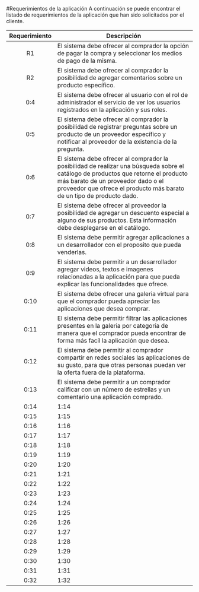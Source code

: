 #Requerimientos de la aplicación
A continuación se puede encontrar el listado de requerimientos de la aplicación que han sido solicitados por el cliente.

| Requerimiento | Descripción |
| :-----------: | ----------- |
| R1 | El sistema debe ofrecer al comprador la opción de pagar la compra y seleccionar los medios de pago de la misma. |
| R2 | El sistema debe ofrecer al comprador la posibilidad de agregar comentarios sobre un producto específico. |
| 0:4 | El sistema debe ofrecer al usuario con el rol de administrador el servicio de ver los usuarios registrados en la aplicación y sus roles. |
| 0:5 | El sistema debe ofrecer al comprador la posibilidad de registrar preguntas sobre un producto de un proveedor específico y notificar al proveedor de la existencia de la pregunta. |
| 0:6 | El sistema debe ofrecer al comprador la posibilidad de realizar una búsqueda sobre el catálogo de productos que retorne el producto más barato de un proveedor dado o el proveedor que ofrece el producto más barato de un tipo de producto dado. |
| 0:7 | El sistema debe ofrecer al proveedor la posibilidad de agregar un descuento especial a alguno de sus productos. Esta información debe desplegarse en el catálogo. |
| 0:8 | El sistema debe permitir agregar aplicaciones a un desarrollador con el proposito que pueda venderlas. |
| 0:9 | El sistema debe permitir a un desarrollador agregar videos, textos e imagenes relacionadas a la aplicación para que pueda explicar las funcionalidades que ofrece. |
| 0:10 | El sistema debe ofrecer una galeria virtual para que el comprador pueda apreciar las aplicaciones que desea comprar. |
| 0:11 | El sistema debe permitir filtrar las aplicaciones presentes en la galeria por categoría de manera que el comprador pueda encontrar de forma más facíl la aplicación que desea. |
| 0:12 | El sistema debe permitir al comprador compartir en redes sociales las aplicaciones de su gusto, para que otras personas puedan ver la oferta fuera de la plataforma. |
| 0:13 | El sistema debe permitir a un comprador calificar con un número de estrellas y un comentario una aplicación comprado. |
| 0:14 | 1:14 |
| 0:15 | 1:15 |
| 0:16 | 1:16 |
| 0:17 | 1:17 |
| 0:18 | 1:18 |
| 0:19 | 1:19 |
| 0:20 | 1:20 |
| 0:21 | 1:21 |
| 0:22 | 1:22 |
| 0:23 | 1:23 |
| 0:24 | 1:24 |
| 0:25 | 1:25 |
| 0:26 | 1:26 |
| 0:27 | 1:27 |
| 0:28 | 1:28 |
| 0:29 | 1:29 |
| 0:30 | 1:30 |
| 0:31 | 1:31 |
| 0:32 | 1:32 |
